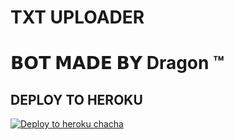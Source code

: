 # TXT UPLOADER

# 𝗕𝗢𝗧 𝗠𝗔𝗗𝗘 𝗕𝗬 Dragon ™


## DEPLOY TO HEROKU


[![Deploy to heroku chacha](https://www.herokucdn.com/deploy/button.svg)](https://dashboard.heroku.com/new?template=https://github.com/dragonex777/dolphin2)
